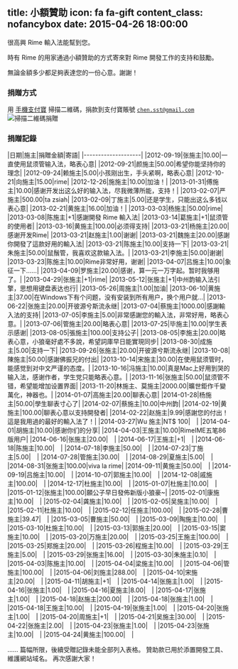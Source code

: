 title: 小額贊助
icon: fa fa-gift
content_class: nofancybox
date: 2015-04-26 18:00:00
---

很高興 Rime 輸入法能幫到您。

時有 Rime 的用家通過小額贊助的方式寄來對 Rime 開發工作的支持和鼓勵。

無論金額多少都足夠表達您的一份心意。謝謝！

### 捐贈方式

用 [手機支付寶](https://mobile.alipay.com/) 掃描二維碼，捐款到支付寶賬號 <code>chen.sst@gmail.com</code>
<span class="badges">![掃描二維碼捐贈](/images/qr-donate.jpg)</span>

### 捐贈記錄

|日期|施主|捐贈金額|寄語|
|--------------------|
|2012-09-19|张施主|10.00|一直使用鼠须管输入法，略表心意|
|2012-09-21|颜施主|50.00|希望你能坚持你的理念|
|2012-09-24|赖施主|5.00|小孩刚出生，手头紧啊，略表心意|
|2012-10-21|向施主|15.00|rime|
|2012-12-26|施施主|10.00|加油！|
|2013-01-31|傅施主|10.00|感谢开发出这么好的输入法，尽我微薄所能，支持！|
|2013-02-07|严施主|500.00|ta zsiah|
|2013-02-09|丁施主|5.00|还是学生，只能出这么多钱以表心意|
|2013-02-21|黄施主|16.00|加油！|
|2013-03-03|杨施主|50.00|rime|
|2013-03-08|陈施主|+1|感謝開發 Rime 輸入法|
|2013-03-14|葛施主|+1|鼠须管的使用者|
|2013-03-16|黄施主|100.00|必须得支持|
|2013-03-21|杨施主|20.00|感谢开发Rime|
|2013-03-21|赵施主|1.00|谢谢|
|2013-03-21|魏施主|20.00|感謝你開發了這款好用的輸入法|
|2013-03-21|陈施主|10.00|支持一下|
|2013-03-21|朱施主|50.00|鼠鬚管，我喜欢这款输入法。|
|2013-03-21|李施主|50.00|谢谢|
|2013-03-23|陈施主|10.00|Rime非常好用，谢谢|
|2013-04-07|吕施主|10.00|象征一下……|
|2013-04-09|罗施主|20.00|感谢，算一元一万字起。暂时我够用了。|
|2013-04-29|张施主|+1|rime|
|2013-05-12|张施主|+1|中州韵输入法引擎，思想用键盘表达也行|
|2013-05-26|周施主|1.00|加油|
|2013-06-10|黄施主|37.00|在Windows下有个问题，没有安装到所有用户，换个用户就…|
|2013-06-22|张施主|20.00|开彼源兮斯流永继|
|2013-07-04|蔡施主|1000.00|感謝輸入法的支持|
|2013-07-05|李施主|5.00|非常感謝您的輸入法，非常好用，略表心意。|
|2013-07-06|管施主|20.00|略表心意|
|2013-07-25|毕施主|10.00|学生表示感谢|
|2013-08-05|張施主|100.00|支持公子|
|2013-08-05|李施主|20.00|略表心意，小狼毫好處不多說，希望詞庫早日能實現同步|
|2013-08-30|成施主|5.00|支持一下|
|2013-09-26|张施主|20.00|开彼源兮斯流永继|
|2013-10-08|陳施主|50.00|感謝佛振兄的付出|
|2013-10-14|宋施主|30.00|在使用鼠须管时，能感觉到对中文严谨的态度。|
|2013-10-16|冯施主|10.00|真是Mac上好用到哭的输入法，感谢作者，学生党只能略表心意。|
|2013-11-16|张施主|50.00|鼠须管不错，希望能增加设置界面|
|2013-11-20|林施主、莫施主|2000.00|曠世鉅作千變萬化，神器也。|
|2014-01-07|高施主|20.00|聊表心意|
|2014-01-28|杨施主|50.00|學生聊表寸心了|
|2014-02-07|蔡施主|10.00|中州韵|
|2014-02-19|黄施主|100.00|聊表心意以支持開發者|
|2014-02-22|赵施主|9.99|感謝您的付出！這是我用過的最好的輸入法了！|
|2014-03-27|Wu 施主|NT$ 100|　|
|2014-04-01|胡施主|10.00|感谢你们的分享|
|2014-04-03|王施主|10.00|RimeIME五笔86版用户|
|2014-06-16|张施主|20.00|　|
|2014-06-17|王施主|+1|　|
|2014-06-18|陈施主|10.00|　|
|2014-07-18|李施主|50.00|　|
|2014-07-23|丁施主|5.00|　|
|2014-07-28|管施主|30.00|　|
|2014-08-29|夏施主|5.00|　|
|2014-08-31|张施主|100.00|viva la rime|
|2014-09-11|黄施主|50.00|　|
|2014-09-19|吕施主|10.00|　|
|2014-10-07|郭施主|10.00|　|
|2014-12-08|戚施主|100.00|　|
|2014-12-17|杜施主|10.00|　|
|2015-01-07|杜施主|10.00|　|
|2015-01-12|张施主|100.00|願公子早日發佈新版小狼豪~|
|2015-02-01|康施主|10.00|　|
|2015-02-04|龚施主|10.00|　|
|2015-02-05|吴施主|10.00|　|
|2015-02-11|杜施主|10.00|　|
|2015-02-12|任施主|100.00|　|
|2015-02-28|曹施主|39.47|　|
|2015-03-05|曹施主|50.00|　|
|2015-03-09|陶施主|10.00|　|
|2015-03-10|杜施主|10.00|　|
|2015-03-13|郭施主|20.00|　|
|2015-03-15|窦施主|10.00|　|
|2015-03-20|万施主|20.00|　|
|2015-03-25|王施主|100.00|　|
|2015-03-25|郑施主|20.00|　|
|2015-03-26|程施主|10.00|　|
|2015-03-29|王施主|5.00|　|
|2015-03-29|张施主|16.00|　|
|2015-03-30|朱施主|0.10|　|
|2015-04-03|陈施主|10.00|　|
|2015-04-04|梁施主|10.00|　|
|2015-04-06|管施主|100.00|　|
|2015-04-06|刘施主|288.00|　|
|2015-04-10|宋施主|20.00|　|
|2015-04-11|胡施主|+1|　|
|2015-04-14|张施主|1.00|　|
|2015-04-16|张施主|1.00|　|
|2015-04-16|夏施主|8.00|　|
|2015-04-17|张施主|1.00|　|
|2015-04-18|赵施主|200.00|　|
|2015-04-18|张施主|1.00|　|
|2015-04-18|王施主|10.00|　|
|2015-04-19|张施主|1.00|　|
|2015-04-20|张施主|1.00|　|
|2015-04-20|周施主|+1|　|
|2015-04-21|吴施主|30.00|　|
|2015-04-22|张施主|2.00|　|
|2015-04-23|张施主|1.00|　|
|2015-04-23|张施主|10.00|　|
|2015-04-24|黄施主|100.00|　|

……
篇幅所限，後續受贈記錄未能全部列入表格。
贊助款已用於添置開發工具、維護網站域名。
再次感謝大家！
